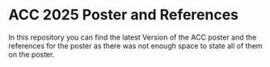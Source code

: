 # ACC 2025 Poster and References

In this repository you can find the latest Version of the ACC poster and the references for the poster as there was not enough space to state all of them on the poster.
